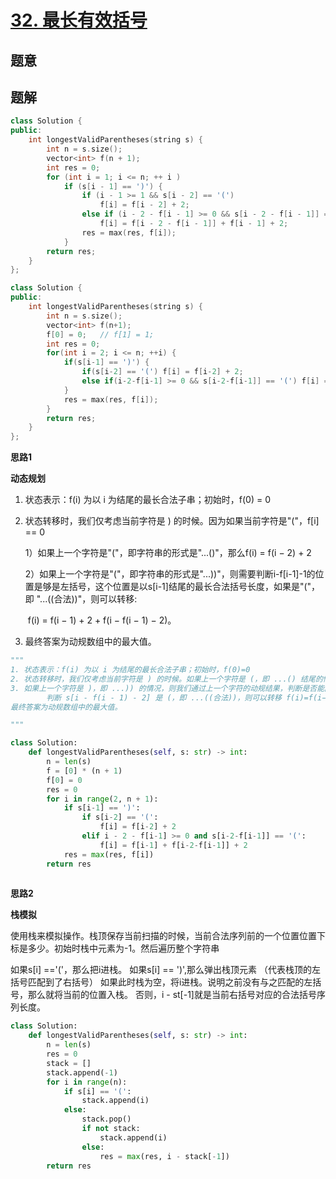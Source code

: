 #  [32. 最长有效括号](https://leetcode.cn/problems/longest-valid-parentheses/)

## 题意



## 题解

```c++
class Solution {
public:
    int longestValidParentheses(string s) {
        int n = s.size();
        vector<int> f(n + 1);
        int res = 0;
        for (int i = 1; i <= n; ++ i )
            if (s[i - 1] == ')') {
                if (i - 1 >= 1 && s[i - 2] == '(')
                    f[i] = f[i - 2] + 2;
                else if (i - 2 - f[i - 1] >= 0 && s[i - 2 - f[i - 1]] == '(')
                    f[i] = f[i - 2 - f[i - 1]] + f[i - 1] + 2;
                res = max(res, f[i]);
            }
        return res;
    }
};
```



```c++
class Solution {
public:
    int longestValidParentheses(string s) {
        int n = s.size();
        vector<int> f(n+1);
        f[0] = 0;   // f[1] = 1;
        int res = 0;
        for(int i = 2; i <= n; ++i) {
            if(s[i-1] == ')') {
                if(s[i-2] == '(') f[i] = f[i-2] + 2;
                else if(i-2-f[i-1] >= 0 && s[i-2-f[i-1]] == '(') f[i] = f[i-1] + f[i-2-f[i-1]] + 2;
            }
            res = max(res, f[i]);
        }
        return res;
    }
};
```



**思路1**

**动态规划**

1. 状态表示：f(i) 为以 i 为结尾的最长合法子串；初始时，f(0) = 0

2. 状态转移时，我们仅考虑当前字符是 ) 的时候。因为如果当前字符是"("，f[i] == 0

   1）如果上一个字符是"("，即字符串的形式是"...()"，那么f(i) = f(i − 2) + 2

   2）如果上一个字符是"("，即字符串的形式是"...))"，则需要判断i-f[i-1]-1的位置是够是左括号，这个位置是以s[i-1]结尾的最长合法括号长度，如果是"("，即 "...((合法))"，则可以转移:

   ​	f(i) = f(i − 1) + 2 + f(i − f(i − 1) − 2)。

3. 最终答案为动规数组中的最大值。

```python
"""
1. 状态表示：f(i) 为以 i 为结尾的最长合法子串；初始时，f(0)=0
2. 状态转移时，我们仅考虑当前字符是 ) 的时候。如果上一个字符是 (，即 ...() 结尾的情况，则 f(i)=f(i−1)+2。
3. 如果上一个字符是 )，即 ...)) 的情况，则我们通过上一个字符的动规结果，判断是否能匹配末尾的 )。
		判断 s[i - f(i - 1) - 2] 是 (，即 ...((合法))，则可以转移 f(i)=f(i−1)+2+f(i−f(i−1)−2)。
最终答案为动规数组中的最大值。

"""

class Solution:
    def longestValidParentheses(self, s: str) -> int:
        n = len(s)
        f = [0] * (n + 1)
        f[0] = 0
        res = 0
        for i in range(2, n + 1):
            if s[i-1] == ')':
                if s[i-2] == '(':
                    f[i] = f[i-2] + 2
                elif i - 2 - f[i-1] >= 0 and s[i-2-f[i-1]] == '(':
                    f[i] = f[i-1] + f[i-2-f[i-1]] + 2
            res = max(res, f[i])
        return res
      
```



**思路2**

**栈模拟**

使用栈来模拟操作。栈顶保存当前扫描的时候，当前合法序列前的一个位置位置下标是多少。初始时栈中元素为-1。然后遍历整个字符串

如果s[i] =='('，那么把i进栈。
如果s[i] == ')',那么弹出栈顶元素 （代表栈顶的左括号匹配到了右括号）
如果此时栈为空，将i进栈。说明之前没有与之匹配的左括号，那么就将当前的位置入栈。
否则，i - st[-1]就是当前右括号对应的合法括号序列长度。

```python
class Solution:
    def longestValidParentheses(self, s: str) -> int:
        n = len(s)
        res = 0
        stack = []
        stack.append(-1)
        for i in range(n):
            if s[i] == '(':
                stack.append(i)
            else:
                stack.pop()
                if not stack:
                    stack.append(i)
                else:
                    res = max(res, i - stack[-1])
        return res
```

